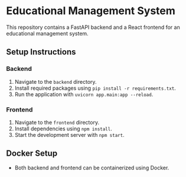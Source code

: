 # Educational Management System

This repository contains a FastAPI backend and a React frontend for an educational management system.

## Setup Instructions

### Backend
1. Navigate to the `backend` directory.
2. Install required packages using `pip install -r requirements.txt`.
3. Run the application with `uvicorn app.main:app --reload`.

### Frontend
1. Navigate to the `frontend` directory.
2. Install dependencies using `npm install`.
3. Start the development server with `npm start`.

## Docker Setup
- Both backend and frontend can be containerized using Docker.
